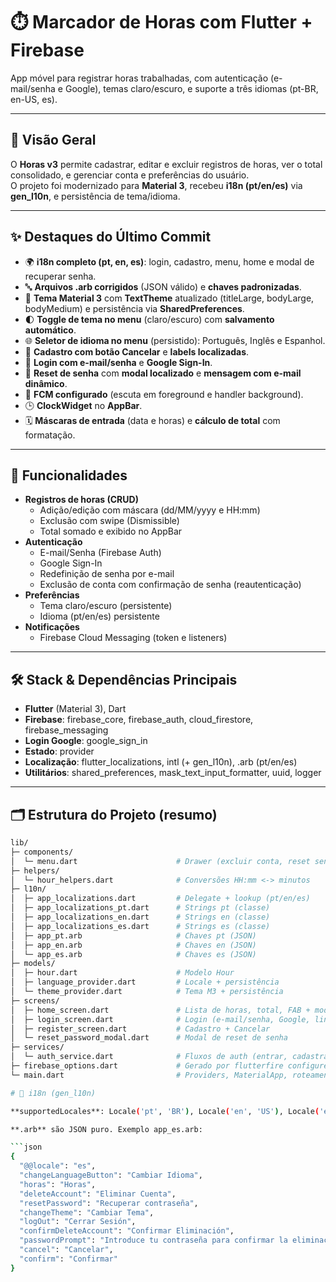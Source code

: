 # ⏱️ Marcador de Horas com Flutter + Firebase
App móvel para registrar horas trabalhadas, com autenticação (e-mail/senha e Google), temas claro/escuro, e suporte a três idiomas (pt-BR, en-US, es).

---

## 🚀 Visão Geral
O **Horas v3** permite cadastrar, editar e excluir registros de horas, ver o total consolidado, e gerenciar conta e preferências do usuário.  
O projeto foi modernizado para **Material 3**, recebeu **i18n (pt/en/es)** via **gen_l10n**, e persistência de tema/idioma.

---

## ✨ Destaques do Último Commit
- 🌍 **i18n completo (pt, en, es)**: login, cadastro, menu, home e modal de recuperar senha.
- 🔤 **Arquivos .arb corrigidos** (JSON válido) e **chaves padronizadas**.
- 🎨 **Tema Material 3** com **TextTheme** atualizado (titleLarge, bodyLarge, bodyMedium) e persistência via **SharedPreferences**.
- 🌓 **Toggle de tema no menu** (claro/escuro) com **salvamento automático**.
- 🌐 **Seletor de idioma no menu** (persistido): Português, Inglês e Espanhol.
- 🧭 **Cadastro com botão Cancelar** e **labels localizadas**.
- 🔑 **Login com e-mail/senha** e **Google Sign-In**.
- 📨 **Reset de senha** com **modal localizado** e **mensagem com e-mail dinâmico**.
- 🔔 **FCM configurado** (escuta em foreground e handler background).
- 🕒 **ClockWidget** no **AppBar**.
- 🗓️ **Máscaras de entrada** (data e horas) e **cálculo de total** com formatação.

---

## 🧩 Funcionalidades
- **Registros de horas (CRUD)**  
  - Adição/edição com máscara (dd/MM/yyyy e HH:mm)  
  - Exclusão com swipe (Dismissible)  
  - Total somado e exibido no AppBar  
- **Autenticação**  
  - E-mail/Senha (Firebase Auth)  
  - Google Sign-In  
  - Redefinição de senha por e-mail  
  - Exclusão de conta com confirmação de senha (reautenticação)  
- **Preferências**  
  - Tema claro/escuro (persistente)  
  - Idioma (pt/en/es) persistente  
- **Notificações**  
  - Firebase Cloud Messaging (token e listeners)

---

## 🛠️ Stack & Dependências Principais
- **Flutter** (Material 3), Dart  
- **Firebase**: firebase_core, firebase_auth, cloud_firestore, firebase_messaging  
- **Login Google**: google_sign_in  
- **Estado**: provider  
- **Localização**: flutter_localizations, intl (+ gen_l10n), .arb (pt/en/es)  
- **Utilitários**: shared_preferences, mask_text_input_formatter, uuid, logger

---

## 🗂️ Estrutura do Projeto (resumo)
```bash
lib/
├─ components/
│  └─ menu.dart                      # Drawer (excluir conta, reset senha, tema, idioma, sair)
├─ helpers/
│  └─ hour_helpers.dart              # Conversões HH:mm <-> minutos
├─ l10n/
│  ├─ app_localizations.dart         # Delegate + lookup (pt/en/es)
│  ├─ app_localizations_pt.dart      # Strings pt (classe)
│  ├─ app_localizations_en.dart      # Strings en (classe)
│  ├─ app_localizations_es.dart      # Strings es (classe)
│  ├─ app_pt.arb                     # Chaves pt (JSON)
│  ├─ app_en.arb                     # Chaves en (JSON)
│  └─ app_es.arb                     # Chaves es (JSON)
├─ models/
│  ├─ hour.dart                      # Modelo Hour
│  ├─ language_provider.dart         # Locale + persistência
│  └─ theme_provider.dart            # Tema M3 + persistência
├─ screens/
│  ├─ home_screen.dart               # Lista de horas, total, FAB + modal
│  ├─ login_screen.dart              # Login (e-mail/senha, Google, links)
│  ├─ register_screen.dart           # Cadastro + Cancelar
│  └─ reset_password_modal.dart      # Modal de reset de senha
├─ services/
│  └─ auth_service.dart              # Fluxos de auth (entrar, cadastrar, reset, excluir conta)
├─ firebase_options.dart             # Gerado por flutterfire configure
└─ main.dart                         # Providers, MaterialApp, roteamento/auth stream

# 🧪 i18n (gen_l10n)

**supportedLocales**: Locale('pt', 'BR'), Locale('en', 'US'), Locale('es')

**.arb** são JSON puro. Exemplo app_es.arb:

```json
{
  "@@locale": "es",
  "changeLanguageButton": "Cambiar Idioma",
  "horas": "Horas",
  "deleteAccount": "Eliminar Cuenta",
  "resetPassword": "Recuperar contraseña",
  "changeTheme": "Cambiar Tema",
  "logOut": "Cerrar Sesión",
  "confirmDeleteAccount": "Confirmar Eliminación",
  "passwordPrompt": "Introduce tu contraseña para confirmar la eliminación de la cuenta:",
  "cancel": "Cancelar",
  "confirm": "Confirmar"
}

